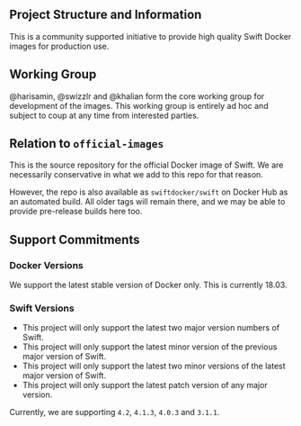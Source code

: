 ## Project Structure and Information

This is a community supported initiative to provide high quality Swift Docker images for production use.

## Working Group

@harisamin, @swizzlr and @khalian form the core working group for development of the images. This working group is entirely ad hoc and subject to coup at any time from interested parties.

## Relation to `official-images`
This is the source repository for the official Docker image of Swift. We are necessarily conservative in what we add to this repo for that reason.

However, the repo is also available as `swiftdocker/swift` on Docker Hub as an automated build. All older tags will remain there, and we may be able to provide pre-release builds here too.

## Support Commitments

### Docker Versions

We support the latest stable version of Docker only. This is currently 18.03.

### Swift Versions

- This project will only support the latest two major version numbers of Swift.
- This project will only support the latest minor version of the previous major version of Swift.
- This project will only support the latest two minor versions of the latest major version of Swift.
- This project will only support the latest patch version of any major version.

Currently, we are supporting `4.2`, `4.1.3`, `4.0.3` and `3.1.1`.
